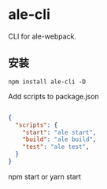 # ale-cli

CLI for ale-webpack.

## 安装

```
npm install ale-cli -D

```

Add scripts to package.json

```json

{
  "scripts": {
    "start": "ale start",
    "build": "ale build",
    "test": "ale test",
  }
}

```


npm start or  yarn start
